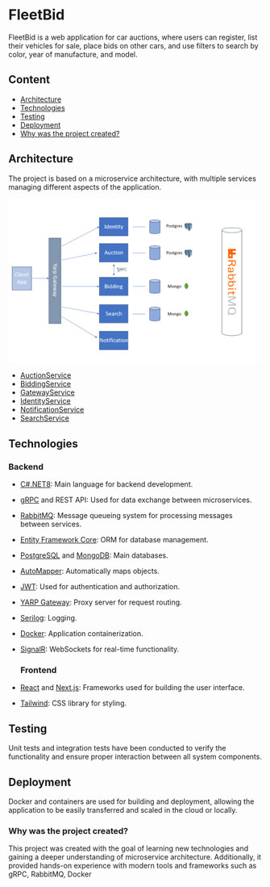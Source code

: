 # FleetBid
FleetBid is a web application for car auctions, where users can register, list their vehicles for sale, place bids on other cars, and use filters to search by color, year of manufacture, and model.

## Content
- [Architecture](#Architecture)
- [Technologies](#Technologies)
- [Testing](#Testing)
- [Deployment](#Deployment)
- [Why was the project created?](#Why-was-the-project-created?)

## Architecture
The project is based on a microservice architecture, with multiple services managing different aspects of the application.

![img](img/Architecture.jpg)

- [AuctionService](src/AuctionService/README.md)
- [BiddingService](src/BiddingService/README.md)
- [GatewayService](src/GatewayService/README.md)
- [IdentityService](src/IdentityService/README.md)
- [NotificationService](src/NotificationService/README.md)
- [SearchService](src/SearchService/README.md)

## Technologies
### Backend
- [C#.NET8](https://learn.microsoft.com/en-us/dotnet/core/whats-new/dotnet-8/overview): Main language for backend development.
- [gRPC](https://grpc.io/) and REST API: Used for data exchange between microservices.
- [RabbitMQ](https://www.rabbitmq.com/): Message queueing system for processing messages between services.
- [Entity Framework Core](https://learn.microsoft.com/en-us/ef/core/): ORM for database management.
- [PostgreSQL](https://www.postgresql.org/) and [MongoDB](https://www.mongodb.com/): Main databases.
- [AutoMapper](https://automapper.org/): Automatically maps objects.
- [JWT](https://jwt.io/): Used for authentication and authorization.
- [YARP Gateway](https://microsoft.github.io/reverse-proxy/): Proxy server for request routing.
- [Serilog](https://serilog.net/): Logging.
- [Docker](https://www.docker.com/): Application containerization.
- [SignalR](https://learn.microsoft.com/en-us/aspnet/signalr/overview/getting-started/introduction-to-signalr): WebSockets for real-time functionality.

  ### Frontend
- [React](https://react.dev/) and [Next.js](https://nextjs.org/): Frameworks used for building the user interface.
- [Tailwind](https://tailwindcss.com/): CSS library for styling.

## Testing
Unit tests and integration tests have been conducted to verify the functionality and ensure proper interaction between all system components.

## Deployment
Docker and containers are used for building and deployment, allowing the application to be easily transferred and scaled in the cloud or locally.

### Why was the project created?
This project was created with the goal of learning new technologies and gaining a deeper understanding of microservice architecture. Additionally, it provided hands-on experience with modern tools and frameworks such as gRPC, RabbitMQ, Docker

